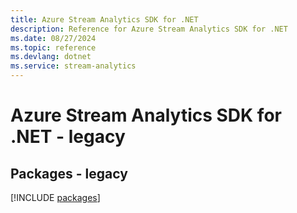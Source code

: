 ```yaml
---
title: Azure Stream Analytics SDK for .NET
description: Reference for Azure Stream Analytics SDK for .NET
ms.date: 08/27/2024
ms.topic: reference
ms.devlang: dotnet
ms.service: stream-analytics
---
```

# Azure Stream Analytics SDK for .NET - legacy
## Packages - legacy
[!INCLUDE [packages](stream-analytics-index.md)]
